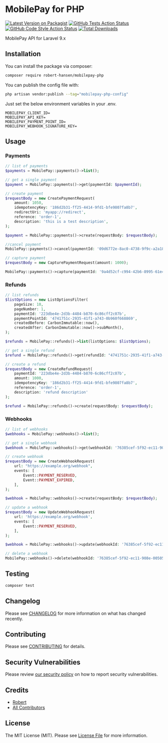 # MobilePay for PHP

[![Latest Version on Packagist](https://img.shields.io/packagist/v/robert-hansen/mobilepay-php.svg?style=flat-square)](https://packagist.org/packages/robert-hansen/mobilepay-php)
[![GitHub Tests Action Status](https://img.shields.io/github/workflow/status/robert-hansen/mobilepay-php/run-tests?label=tests)](https://github.com/robert-hansen/mobilepay-php/actions?query=workflow%3Arun-tests+branch%3Amain)
[![GitHub Code Style Action Status](https://img.shields.io/github/workflow/status/robert-hansen/mobilepay-php/Check%20&%20fix%20styling?label=code%20style)](https://github.com/robert-hansen/mobilepay-php/actions?query=workflow%3A"Check+%26+fix+styling"+branch%3Amain)
[![Total Downloads](https://img.shields.io/packagist/dt/robert-hansen/mobilepay-php.svg?style=flat-square)](https://packagist.org/packages/robert-hansen/mobilepay-php)

MobilePay API for Laravel 9.x

## Installation

You can install the package via composer:

```bash
composer require robert-hansen/mobilepay-php
```

You can publish the config file with:

```bash
php artisan vendor:publish --tag="mobilepay-php-config"
```

Just set the below environment variables in your .env.

```
MOBILEPAY_CLIENT_ID=
MOBILEPAY_API_KEY=
MOBILEPAY_PAYMENT_POINT_ID=
MOBILEPAY_WEBHOOK_SIGNATURE_KEY=
```

## Usage

### Payments
```php
// list of payments
$payments = MobilePay::payments()->list();

// get a single payment
$payment = MobilePay::payments()->get(paymentId: $paymentId);

// create payment
$requestBody = new CreatePaymentRequest(
    amount: 1050,
    idempotencyKey: '186d2b31-ff25-4414-9fd1-bfe9807fa8b7',
    redirectUri: 'myapp://redirect',
    reference: 'order-1',
    description: 'this is a test description',
);

$payment = MobilePay::payments()->create(requestBody: $requestBody);

//cancel payment
MobilePay::payments()->cancel(paymentId: '09d6772e-8ac0-4738-9f9c-a2a1891c1a26');

// capture payment
$requestBody = new CapturePaymentRequest(amount: 1000);

MobilePay::payments()->capture(paymentId: '9a4d52cf-c994-42b6-8995-61e4598514e5', requestBody: $requestBody);
```

### Refunds
```php
// list refunds
$listOptions = new ListOptionsFilter(
    pageSize: 10,
    pageNumber: 1,
    paymentId: '223dbe4e-2d3b-4484-b870-6c86cff2c07b',
    paymentPointId: '4741751c-2935-41f1-a743-0b960f668869',
    createdBefore: CarbonImmutable::now(),
    createdAfter: CarbonImmutable::now()->subMonth(),
);

$refunds = MobilePay::refunds()->list(listOptions: $listOptions);

// get a single refund
$refund = MobilePay::refunds()->get(refundId: "4741751c-2935-41f1-a743-0b960f668869");

// create a refund
$requestBody = new CreateRefundRequest(
    paymentId: '223dbe4e-2d3b-4484-b870-6c86cff2c07b',
    amount: 1000,
    idempotencyKey: '186d2b31-ff25-4414-9fd1-bfe9807fa8b7',
    reference: 'order-1',
    description: 'refund description'
);

$refund = MobilePay::refunds()->create(requestBody: $requestBody);
```

### Webhooks
```php
// list of webhooks
$webhooks = MobilePay::webhooks()->list();

// get a single webhook
$webhook = MobilePay::webhooks()->get(webhookId: '76385cef-5f92-ec11-908e-00505686acfb');

// create webhook
$requestBody = new CreateWebhookRequest(
    url: "https://example.org/webhook",
    events: [
        Event::PAYMENT_RESERVED,
        Event::PAYMENT_EXPIRED,
    ],
);

$webhook = MobilePay::webhooks()->create(requestBody: $requestBody);

// update a webhook
$requestBody = new UpdateWebhookRequest(
    url: 'https://example.org/webhook',
    events: [
        Event::PAYMENT_RESERVED,
    ],
);

$webhook = MobilePay::webhooks()->update(webhookId: '76385cef-5f92-ec11-908e-00505686acfb', requestBody: $requestBody);

// delete a webhook
MobilePay::webhooks()->delete(webhookId: '76385cef-5f92-ec11-908e-00505686acfb');
```

## Testing

```bash
composer test
```

## Changelog

Please see [CHANGELOG](CHANGELOG.md) for more information on what has changed recently.

## Contributing

Please see [CONTRIBUTING](.github/CONTRIBUTING.md) for details.

## Security Vulnerabilities

Please review [our security policy](../../security/policy) on how to report security vulnerabilities.

## Credits

- [Robert](https://github.com/robert-hansen)
- [All Contributors](../../contributors)

## License

The MIT License (MIT). Please see [License File](LICENSE.md) for more information.
